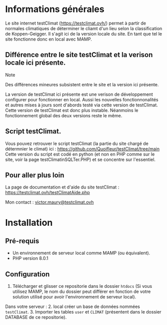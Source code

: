 # Informations générales

Le site internet testClimat (https://testclimat.ovh/) permet à partir de normales climatiques de déterminer le cliamt d'un lieu selon la classification de Koppen-Geigger.
Il s'agit ici de la version locale du site. En tant que tel le site fonctionne donc en local avec MAMP.

## Différence entre le site testClimat et la verison locale ici présente.

> [!NOTE]
> Des différences mineures subsistent entre le site et la version ici présente.

La version de testClimat ici présente est une verison de développement configurer pour fonctionner en local. Aussi les nouvelles fonctionnonalités et autres mises à jours sont d'abords testé via cette version de testClimat.
Cette version de testClimat est donc plus instable.
Néanmoins le fonctionnement global des deux versions reste le même.

## Script testClimat.

Vous pouvez retrouver le script testClimat (la partie du site chargé de détermnier le climat) ici : https://github.com/Quoifleur/testClimat/tree/main
Cette version du script est codé en python (et non en PHP comme sur le site, voir la page testClimatinSQLTer.PHP) et se concentre sur l'essentiel.

## Pour aller plus loin

La page de documentation et d'aide du site testClimat : https://testclimat.ovh/testClimatAide.php

Mon contact : victor.maury@testclimat.ovh

# Installation

## Pré-requis

- Un environnement de serveur local comme MAMP (ou équivalent).
- PHP version 8.0.1

## Configuration

1. Télécharger et glisser ce repositorie dans le dossier `htdocs` (Si vous utilisez MAMP, le nom du dossier peut différer en fonction de votre solution utilisé pour avoir l'environnement de serveur local).

Dans votre serveur : 2. local créer un base de données nommées `testClimat`. 3. Importer les tables `user` et `CLIMAT` (présentent dans le dossier DATABASE de ce repositorie).
